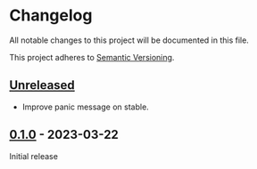 # Changelog

All notable changes to this project will be documented in this file.

This project adheres to [Semantic Versioning](https://semver.org).

<!--
Note: In this file, do not use the hard wrap in the middle of a sentence for compatibility with GitHub comment style markdown rendering.
-->

## [Unreleased]

- Improve panic message on stable.

## [0.1.0] - 2023-03-22

Initial release

[Unreleased]: https://github.com/taiki-e/semihosting/compare/v0.1.0...HEAD
[0.1.0]: https://github.com/taiki-e/semihosting/releases/tag/v0.1.0

